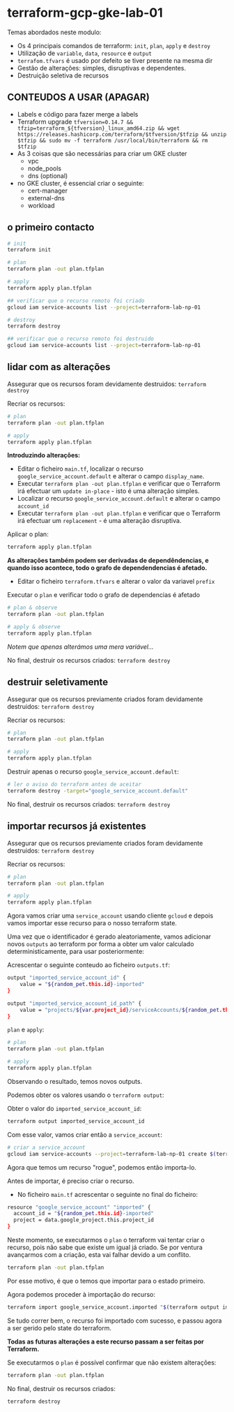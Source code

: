 # terraform-gcp-gke-lab-01

Temas abordados neste modulo:

* Os 4 principais comandos de terraform: `init`, `plan`, `apply` e `destroy`
* Utilização de `variable`, `data`, `resource` e `output`
* `terrafom.tfvars` é usado por defeito se tiver presente na mesma dir
* Gestão de alterações: simples, disruptivas e dependentes.
* Destruição seletiva de recursos


## CONTEUDOS A USAR (APAGAR)

* Labels e código para fazer merge a labels
* Terraform upgrade `tfversion=0.14.7 && tfzip=terraform_${tfversion}_linux_amd64.zip && wget https://releases.hashicorp.com/terraform/$tfversion/$tfzip && unzip $tfzip && sudo mv -f terraform /usr/local/bin/terraform && rm $tfzip`
* As 3 coisas que são necessárias para criar um GKE cluster
  * vpc
  * node_pools 
  * dns (optional)
* no GKE cluster, é essencial criar o seguinte:
  * cert-manager
  * external-dns
  * workload

## o primeiro contacto

```bash
# init
terraform init

# plan
terraform plan -out plan.tfplan

# apply
terraform apply plan.tfplan

## verificar que o recurso remoto foi criado
gcloud iam service-accounts list --project=terraform-lab-np-01

# destroy
terraform destroy

## verificar que o recurso remoto foi destruido
gcloud iam service-accounts list --project=terraform-lab-np-01
```

## lidar com as alterações

Assegurar que os recursos foram devidamente destruidos: `terraform destroy`

Recriar os recursos:

```bash
# plan
terraform plan -out plan.tfplan

# apply
terraform apply plan.tfplan
```

**Introduzindo alterações:**

- Editar o ficheiro `main.tf`, localizar o recurso `google_service_account.default` e alterar o campo `display_name`.
- Executar `terraform plan -out plan.tfplan` e verificar que o Terraform irá efectuar um `update in-place` - isto é uma alteração simples.
- Localizar o recurso `google_service_account.default` e alterar o campo `account_id`
- Executar `terraform plan -out plan.tfplan` e verificar que o Terraform irá efectuar um `replacement` - é uma alteração disruptiva.

Aplicar o plan:
```bash
terraform apply plan.tfplan
```

**As alterações também podem ser derivadas de dependêndencias, e quando isso acontece, todo o grafo de dependendencias é afetado.**

- Editar o ficheiro `terraform.tfvars` e alterar o valor da variavel `prefix`

Executar o `plan` e verificar todo o grafo de dependencias é afetado
```bash
# plan & observe
terraform plan -out plan.tfplan

# apply & observe
terraform apply plan.tfplan
```
*Notem que apenas alterámos uma mera variável...*

No final, destruir os recursos criados: `terraform destroy`

## destruir seletivamente

Assegurar que os recursos previamente criados foram devidamente destruidos: `terraform destroy`

Recriar os recursos:

```bash
# plan
terraform plan -out plan.tfplan

# apply
terraform apply plan.tfplan
```

Destruir apenas o recurso `google_service_account.default`:
```bash
# ler o aviso do terraform antes de aceitar
terraform destroy -target="google_service_account.default"
```

No final, destruir os recursos criados: `terraform destroy`

## importar recursos já existentes


Assegurar que os recursos previamente criados foram devidamente destruidos: `terraform destroy`

Recriar os recursos:

```bash
# plan
terraform plan -out plan.tfplan

# apply
terraform apply plan.tfplan
```

Agora vamos criar uma `service_account` usando cliente `gcloud` e depois vamos importar esse recurso para o nosso terraform state.

Uma vez que o identificador é gerado aleatoriamente, vamos adicionar novos `outputs` ao terraform por forma a obter um valor calculado deterministicamente, para usar posteriormente:

Acrescentar o seguinte conteudo ao ficheiro `outputs.tf`:
```bash
output "imported_service_account_id" {
    value = "${random_pet.this.id}-imported"
}

output "imported_service_account_id_path" {
    value = "projects/${var.project_id}/serviceAccounts/${random_pet.this.id}-imported@${var.project_id}.iam.gserviceaccount.com"
}
```

`plan` e `apply`:
```bash
# plan
terraform plan -out plan.tfplan

# apply
terraform apply plan.tfplan
```
Observando o resultado, temos novos outputs.

Podemos obter os valores usando o `terraform output`:

Obter o valor do `imported_service_account_id`:
```bash
terraform output imported_service_account_id
```

Com esse valor, vamos criar então a `service_account`:

```bash
# criar a service_account
gcloud iam service-accounts --project=terraform-lab-np-01 create $(terraform output imported_service_account_id)
```

Agora que temos um recurso "rogue", podemos então importa-lo.

Antes de importar, é preciso criar o recurso.
* No ficheiro `main.tf` acrescentar o seguinte no final do ficheiro:
```bash
resource "google_service_account" "imported" {
  account_id = "${random_pet.this.id}-imported"
  project = data.google_project.this.project_id
}
``` 
Neste momento, se executarmos o `plan` o terraform vai tentar criar o recurso, pois não sabe que existe um igual já criado. Se por ventura avançarmos com a criação, esta vai falhar devido a um conflito.

```bash
terraform plan -out plan.tfplan
```

Por esse motivo, é que o temos que importar para o estado primeiro.

Agora podemos proceder à importação do recurso:

```bash
terraform import google_service_account.imported "$(terraform output imported_service_account_id_path)"
```

Se tudo correr bem, o recurso foi importado com sucesso, e passou agora a ser gerido pelo state do terraform. 

**Todas as futuras alterações a este recurso passam a ser feitas por Terraform.**

Se executarmos o `plan` é possível confirmar que não existem alterações:

```bash
terraform plan -out plan.tfplan
```

No final, destruir os recursos criados: 
```bash
terraform destroy
```